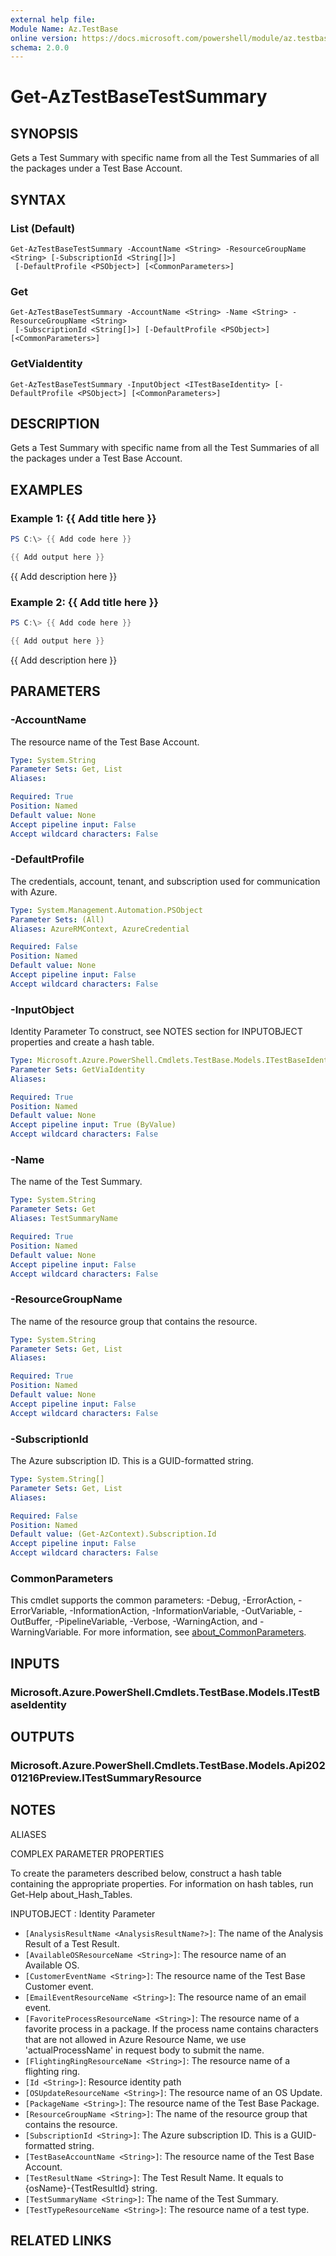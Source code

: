 ```yaml
---
external help file:
Module Name: Az.TestBase
online version: https://docs.microsoft.com/powershell/module/az.testbase/get-aztestbasetestsummary
schema: 2.0.0
---
```


# Get-AzTestBaseTestSummary

## SYNOPSIS
Gets a Test Summary with specific name from all the Test Summaries of all the packages under a Test Base Account.

## SYNTAX

### List (Default)
```
Get-AzTestBaseTestSummary -AccountName <String> -ResourceGroupName <String> [-SubscriptionId <String[]>]
 [-DefaultProfile <PSObject>] [<CommonParameters>]
```

### Get
```
Get-AzTestBaseTestSummary -AccountName <String> -Name <String> -ResourceGroupName <String>
 [-SubscriptionId <String[]>] [-DefaultProfile <PSObject>] [<CommonParameters>]
```

### GetViaIdentity
```
Get-AzTestBaseTestSummary -InputObject <ITestBaseIdentity> [-DefaultProfile <PSObject>] [<CommonParameters>]
```

## DESCRIPTION
Gets a Test Summary with specific name from all the Test Summaries of all the packages under a Test Base Account.

## EXAMPLES

### Example 1: {{ Add title here }}
```powershell
PS C:\> {{ Add code here }}

{{ Add output here }}
```

{{ Add description here }}

### Example 2: {{ Add title here }}
```powershell
PS C:\> {{ Add code here }}

{{ Add output here }}
```

{{ Add description here }}

## PARAMETERS

### -AccountName
The resource name of the Test Base Account.

```yaml
Type: System.String
Parameter Sets: Get, List
Aliases:

Required: True
Position: Named
Default value: None
Accept pipeline input: False
Accept wildcard characters: False
```

### -DefaultProfile
The credentials, account, tenant, and subscription used for communication with Azure.

```yaml
Type: System.Management.Automation.PSObject
Parameter Sets: (All)
Aliases: AzureRMContext, AzureCredential

Required: False
Position: Named
Default value: None
Accept pipeline input: False
Accept wildcard characters: False
```

### -InputObject
Identity Parameter
To construct, see NOTES section for INPUTOBJECT properties and create a hash table.

```yaml
Type: Microsoft.Azure.PowerShell.Cmdlets.TestBase.Models.ITestBaseIdentity
Parameter Sets: GetViaIdentity
Aliases:

Required: True
Position: Named
Default value: None
Accept pipeline input: True (ByValue)
Accept wildcard characters: False
```

### -Name
The name of the Test Summary.

```yaml
Type: System.String
Parameter Sets: Get
Aliases: TestSummaryName

Required: True
Position: Named
Default value: None
Accept pipeline input: False
Accept wildcard characters: False
```

### -ResourceGroupName
The name of the resource group that contains the resource.

```yaml
Type: System.String
Parameter Sets: Get, List
Aliases:

Required: True
Position: Named
Default value: None
Accept pipeline input: False
Accept wildcard characters: False
```

### -SubscriptionId
The Azure subscription ID.
This is a GUID-formatted string.

```yaml
Type: System.String[]
Parameter Sets: Get, List
Aliases:

Required: False
Position: Named
Default value: (Get-AzContext).Subscription.Id
Accept pipeline input: False
Accept wildcard characters: False
```

### CommonParameters
This cmdlet supports the common parameters: -Debug, -ErrorAction, -ErrorVariable, -InformationAction, -InformationVariable, -OutVariable, -OutBuffer, -PipelineVariable, -Verbose, -WarningAction, and -WarningVariable. For more information, see [about_CommonParameters](http://go.microsoft.com/fwlink/?LinkID=113216).

## INPUTS

### Microsoft.Azure.PowerShell.Cmdlets.TestBase.Models.ITestBaseIdentity

## OUTPUTS

### Microsoft.Azure.PowerShell.Cmdlets.TestBase.Models.Api20201216Preview.ITestSummaryResource

## NOTES

ALIASES

COMPLEX PARAMETER PROPERTIES

To create the parameters described below, construct a hash table containing the appropriate properties. For information on hash tables, run Get-Help about_Hash_Tables.


INPUTOBJECT <ITestBaseIdentity>: Identity Parameter
  - `[AnalysisResultName <AnalysisResultName?>]`: The name of the Analysis Result of a Test Result.
  - `[AvailableOSResourceName <String>]`: The resource name of an Available OS.
  - `[CustomerEventName <String>]`: The resource name of the Test Base Customer event.
  - `[EmailEventResourceName <String>]`: The resource name of an email event.
  - `[FavoriteProcessResourceName <String>]`: The resource name of a favorite process in a package. If the process name contains characters that are not allowed in Azure Resource Name, we use 'actualProcessName' in request body to submit the name.
  - `[FlightingRingResourceName <String>]`: The resource name of a flighting ring.
  - `[Id <String>]`: Resource identity path
  - `[OSUpdateResourceName <String>]`: The resource name of an OS Update.
  - `[PackageName <String>]`: The resource name of the Test Base Package.
  - `[ResourceGroupName <String>]`: The name of the resource group that contains the resource.
  - `[SubscriptionId <String>]`: The Azure subscription ID. This is a GUID-formatted string.
  - `[TestBaseAccountName <String>]`: The resource name of the Test Base Account.
  - `[TestResultName <String>]`: The Test Result Name. It equals to {osName}-{TestResultId} string.
  - `[TestSummaryName <String>]`: The name of the Test Summary.
  - `[TestTypeResourceName <String>]`: The resource name of a test type.

## RELATED LINKS

